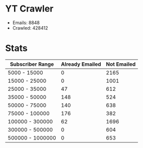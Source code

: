 # YT Crawler
- Emails: 8848
- Crawled: 428412

# Stats
| Subscriber Range  | Already Emailed | Not Emailed |
|-------|-------|-------|
| 5000 - 15000 | 0 | 2165 |
| 15000 - 25000 | 0 | 1001 |
| 25000 - 35000 | 47 | 612 |
| 35000 - 50000 | 148 | 524 |
| 50000 - 75000 | 140 | 638 |
| 75000 - 100000 | 176 | 382 |
| 100000 - 300000 | 62 | 1696 |
| 300000 - 500000 | 0 | 604 |
| 500000 - 1000000 | 0 | 653 |
